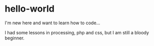 # hello-world
I'm new here and want to learn how to code...

I had some lessons in processing, php and css, but I am still a bloody beginner.

